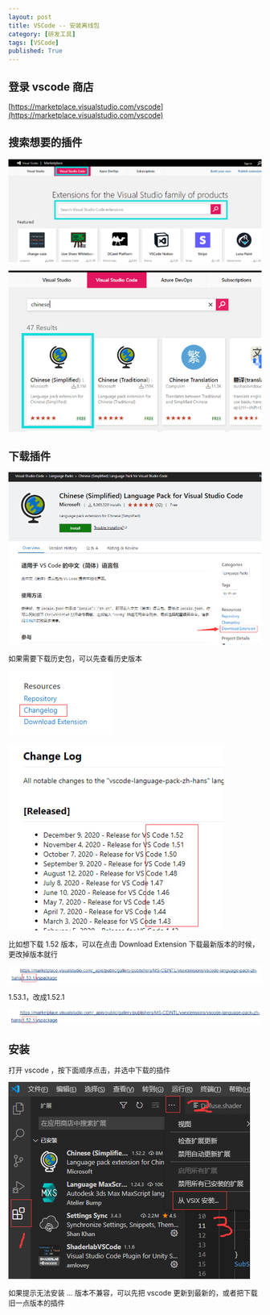 ```yaml
---
layout: post
title: VSCode -- 安装离线包
category: [研发工具]
tags: [VSCode]
published: True
---
```



## 登录 vscode 商店

[https://marketplace.visualstudio.com/vscode](https://marketplace.visualstudio.com/vscode)



## 搜索想要的插件

<left><img src="/public/img/VSCode安装离线包/1.png"></left>

<left><img src="/public/img/VSCode安装离线包/2.png"></left>



## 下载插件

<left><img src="/public/img/VSCode安装离线包/3.png"></left>

如果需要下载历史包，可以先查看历史版本

<left><img src="/public/img/VSCode安装离线包/4.png"></left>

<left><img src="/public/img/VSCode安装离线包/5.png"></left>

比如想下载 1.52 版本，可以在点击 Download Extension 下载最新版本的时候，更改掉版本就行

<left><img src="/public/img/VSCode安装离线包/6.png"></left>

1.53.1，改成1.52.1

<left><img src="/public/img/VSCode安装离线包/7.png"></left>



## 安装

打开 vscode ，按下面顺序点击，并选中下载的插件

<left><img src="/public/img/VSCode安装离线包/8.png"></left>

如果提示无法安装 ... 版本不兼容，可以先把 vscode 更新到最新的，或者把下载旧一点版本的插件


